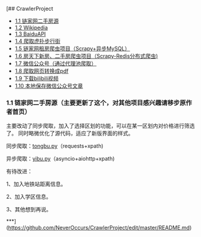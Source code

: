 [## CrawlerProject

* [1.1 链家网二手房源](https://github.com/LMFrank/CrawlerProject/tree/master/LianJia)
* [1.2 Wikipedia](https://github.com/LMFrank/CrawlerProject/tree/master/Wikipedia)
* [1.3 BaiduAPI](https://github.com/LMFrank/CrawlerProject/tree/master/baidumapapi)
* [1.4 爬取虎扑步行街](https://github.com/LMFrank/CrawlerProject/tree/master/Hupu)
* [1.5 链家网租房爬虫项目（Scrapy+异步MySQL）](https://github.com/LMFrank/CrawlerProject/tree/master/lianjia_scrapy)
* [1.6 房天下新房、二手房爬虫项目（Scrapy-Redis分布式爬虫)](https://github.com/LMFrank/CrawlerProject/tree/master/fangtianxia_scrapy_redis)
* [1.7 微信公众号（通过代理池爬取）](https://github.com/LMFrank/CrawlerProject/tree/master/Wechat)
* [1.8 爬取网页转换成pdf](https://github.com/LMFrank/CrawlerProject/tree/master/html2pdf)
* [1.9 下载bilibili视频](https://github.com/LMFrank/CrawlerProject/tree/master/bilibili_video)
* [1.10 本地保存微信公众号文章](https://github.com/LMFrank/CrawlerProject/tree/master/%E5%BE%AE%E4%BF%A1%E5%85%AC%E4%BC%97%E5%8F%B7%E6%96%87%E7%AB%A0%E8%8E%B7%E5%8F%96)


### 1.1 链家网二手房源（主要更新了这个，对其他项目感兴趣请移步原作者首页）

主要改动了同步爬取，加入了选择区划的功能，可以在某一区划内对价格进行筛选了。
同时略微优化了源代码，适应了新版界面的样式。

同步爬取：[tongbu.py](https://github.com/LMFrank/CrawlerProject/blob/master/LianJia/tongbu.py)（requests+xpath)

异步爬取：[yibu.py](https://github.com/LMFrank/CrawlerProject/blob/master/LianJia/yibu.py)（asyncio+aiohttp+xpath)

有待改进：

1、加入地铁站距离信息。

2、加入学区信息。

3、其他想到再说。

***](https://github.com/NeverOccurs/CrawlerProject/edit/master/README.md)
